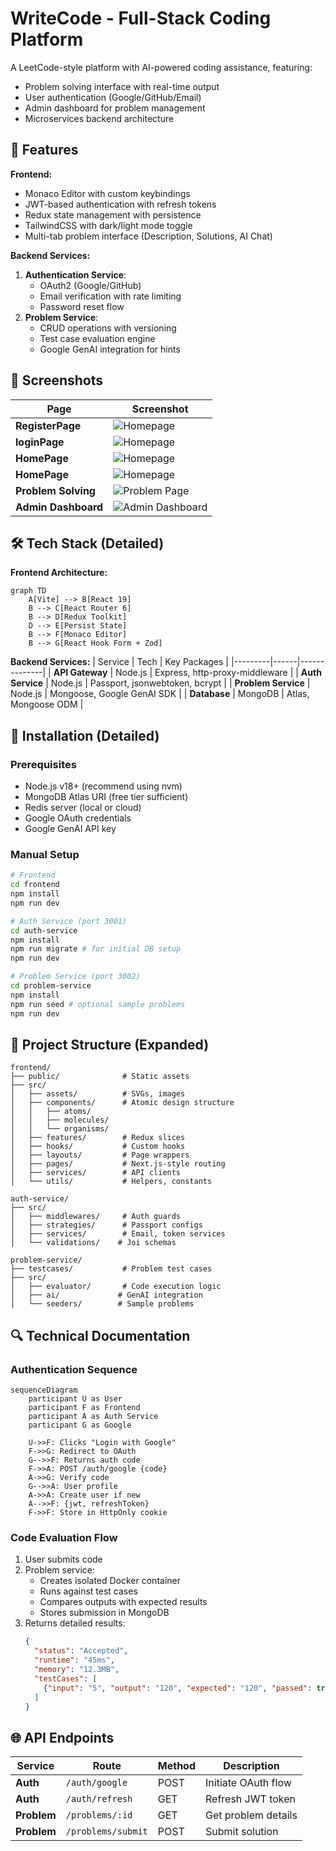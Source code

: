 # WriteCode - Full-Stack Coding Platform

A LeetCode-style platform with AI-powered coding assistance, featuring:
- Problem solving interface with real-time output
- User authentication (Google/GitHub/Email)
- Admin dashboard for problem management
- Microservices backend architecture

## 🌟 Features
**Frontend:**
- Monaco Editor with custom keybindings
- JWT-based authentication with refresh tokens
- Redux state management with persistence
- TailwindCSS with dark/light mode toggle
- Multi-tab problem interface (Description, Solutions, AI Chat)

**Backend Services:**
1. **Authentication Service**: 
   - OAuth2 (Google/GitHub) 
   - Email verification with rate limiting
   - Password reset flow
2. **Problem Service**: 
   - CRUD operations with versioning
   - Test case evaluation engine
   - Google GenAI integration for hints
  

## 📸 Screenshots
| Page | Screenshot |
|------|------------|
| **RegisterPage** | ![Homepage](./Photos/registerpage.PNG) |
| **loginPage** | ![Homepage](./Photos/loginpage.PNG) |
| **HomePage** | ![Homepage](./Photos/home1.PNG) |
| **HomePage** | ![Homepage](./Photos/home2.PNG) |
| **Problem Solving** | ![Problem Page](./Photos/problem.PNG) |
| **Admin Dashboard** | ![Admin Dashboard](./Photos/admin.PNG) |

## 🛠 Tech Stack (Detailed)
**Frontend Architecture:**
```mermaid
graph TD
    A[Vite] --> B[React 19]
    B --> C[React Router 6]
    B --> D[Redux Toolkit]
    D --> E[Persist State]
    B --> F[Monaco Editor]
    B --> G[React Hook Form + Zod]
```

**Backend Services:**
| Service | Tech | Key Packages |
|---------|------|--------------|
| **API Gateway** | Node.js | Express, http-proxy-middleware |
| **Auth Service** | Node.js | Passport, jsonwebtoken, bcrypt |
| **Problem Service** | Node.js | Mongoose, Google GenAI SDK |
| **Database** | MongoDB | Atlas, Mongoose ODM |


## 🚀 Installation (Detailed)
### Prerequisites
- Node.js v18+ (recommend using nvm)
- MongoDB Atlas URI (free tier sufficient)
- Redis server (local or cloud)
- Google OAuth credentials
- Google GenAI API key


### Manual Setup
```bash
# Frontend
cd frontend
npm install
npm run dev

# Auth Service (port 3001)
cd auth-service
npm install
npm run migrate # for initial DB setup
npm run dev

# Problem Service (port 3002)
cd problem-service
npm install
npm run seed # optional sample problems
npm run dev
```

## 📂 Project Structure (Expanded)
```
frontend/
├── public/              # Static assets
├── src/
│   ├── assets/          # SVGs, images
│   ├── components/      # Atomic design structure
│   │   ├── atoms/
│   │   ├── molecules/
│   │   └── organisms/
│   ├── features/        # Redux slices
│   ├── hooks/           # Custom hooks
│   ├── layouts/         # Page wrappers
│   ├── pages/           # Next.js-style routing
│   ├── services/        # API clients
│   └── utils/           # Helpers, constants

auth-service/
├── src/
│   ├── middlewares/     # Auth guards
│   ├── strategies/      # Passport configs
│   ├── services/        # Email, token services
│   └── validations/    # Joi schemas

problem-service/
├── testcases/           # Problem test cases
├── src/
│   ├── evaluator/       # Code execution logic
│   ├── ai/             # GenAI integration
│   └── seeders/        # Sample problems
```

## 🔍 Technical Documentation
### Authentication Sequence
```mermaid
sequenceDiagram
    participant U as User
    participant F as Frontend
    participant A as Auth Service
    participant G as Google
    
    U->>F: Clicks "Login with Google"
    F->>G: Redirect to OAuth
    G-->>F: Returns auth code
    F->>A: POST /auth/google {code}
    A->>G: Verify code
    G-->>A: User profile
    A->>A: Create user if new
    A-->>F: {jwt, refreshToken}
    F->>F: Store in HttpOnly cookie
```

### Code Evaluation Flow
1. User submits code
2. Problem service:
   - Creates isolated Docker container
   - Runs against test cases
   - Compares outputs with expected results
   - Stores submission in MongoDB
3. Returns detailed results:
   ```json
   {
     "status": "Accepted",
     "runtime": "45ms",
     "memory": "12.3MB",
     "testCases": [
       {"input": "5", "output": "120", "expected": "120", "passed": true}
     ]
   }
   ```

## 🌐 API Endpoints
| Service | Route | Method | Description |
|---------|-------|--------|-------------|
| **Auth** | `/auth/google` | POST | Initiate OAuth flow |
| **Auth** | `/auth/refresh` | GET | Refresh JWT token |
| **Problem** | `/problems/:id` | GET | Get problem details |
| **Problem** | `/problems/submit` | POST | Submit solution |
